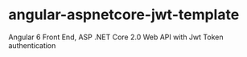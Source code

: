 # angular-aspnetcore-jwt-template
Angular 6 Front End, ASP .NET Core 2.0 Web API with Jwt Token authentication
